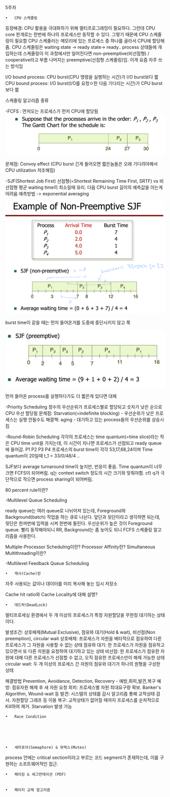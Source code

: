 5주차

	•	CPU 스케줄링

등장배경: CPU 활용을 극대화하기 위해 멀티프로그래밍이 필요하다. 그런데
CPU core 한개로는 한번에 하나의 프로세스만 동작할 수 있다.
그렇기 때문에 CPU 스케줄링이 필요함
CPU 스케줄러는 메모리에 있는 프로세스 중 하나를 골라서 CPU에 할당해줌.
CPU 스케줄링은 waiting state -> ready state-> ready.. process 상태들에 개입하는데
스케줄링이 이 과정에서만 일어진다면 non-preemptive(비선점형) / cooperative라고 부름
나머지는 preemptive(선점형 스케줄링)임. 이게 요즘 자주 쓰는 방식임

I/O bound process: CPU burst(CPU 명령을 실행하는 시간)가 I/O burst보다 짧 
CPU bound process: I/O burst(I/O를 요청ㅇ한 다음 기다리는 시간)가 CPU burst보다 짧

스케줄링 알고리즘 종류

-FCFS : 먼저오는 프로세스가 먼저 CPU에 할당됨
![](img_이제현/FCFS.png)

문제점: Convoy effect (CPU burst 긴게 들어오면 짧은놈들은 오래 기다려야해서 CPU utilization 저조해짐)


-SJF(Shortest Job First)
선점형(=Shortest Remaining Time First, SRTF) vs 비선점형
평균 waiting time이 최소일때 유리. 다음 CPU burst 길이의 예측값을 아는게 어려움
예측방법 -> exponential averaging

![](img_이제현/non-preemptive_SJF.png)

burst time이 같을 때는 먼저 들어온거를 도중에 중단시키지 않고 쭉


![](img_이제현/preemtive_SJF.png)

먼저 들어온 process를 실행하다가도 더 짧은게 있다면 대체


-Priority Scheduling
정수의 우선순위가 프로세스별로 할당되고 숫자가 낮은 순으로 CPU 우선 할당됨
문제점: Starvation(=indefinite blocking) - 우선순위가 낮은 프로세스는 실행 안될수도
해결책: aging - 대기하고 있는 process들의 우선순위를 상승시킴

-Round-Robin Scheduling
각각의 프로세스는 time quantum(=time slice)라는 작은 CPU time unit을 가지는데, 이 시간이 지나면 프로세스가 선점되고 ready queue에 들어감.
P1 P2 P3 P4 프로세스의 burst time이 각각 53,17,68,24이며 Time quantum이 20일때
t_1 = 33/0/48/4 ..

SJF보다 average turnaround time이 높지만, 반응이 좋음. Time quantum이 너무 크면 FCFS이 되어버림. q는 context switch 정도의 시간 크기와 맞춰야함. 
cf) q가 극단적으로 작으면 process sharing이 되어버림.

80 percent rule이란?


-Multilevel Queue Scheduling

ready queue는 여러 queue로 나뉘어져 있는데, Foreground와 Background(batch) 작업을 하는 큐로 나뉜다. 앞단과 뒷단이라고 생각하면 되는데, 뒷단은 한꺼번에 입력을 시켜 한번에 돌린다.
우선순위가 높은 것이 Foreground queue. 빨리 동작해야되니 RR, Background는 좀 늦어도 되니 FCFS 스케줄링 알고리즘을 사용한다.


Multiple-Processor Scheduling이란?
Processor Affinity란?
Simultaneous Multithreading이란?

-Multilevel Feedback Queue Scheduling



	•	캐시(Cache)란

자주 사용되는 값이나 데이터를 미리 복사해 놓는 임시 저장소

Cache hit ratio와 Cache Locality에 대해 설명?


	•	데드락(DeadLock)
멀티프로세싱 환경에서 두 개 이상의 프로세스가 특정 자원할당을 무한정 대기하는 상태이다.

발생조건: 상호배제(Mutual Exclusive), 점유와 대기(Hold & wait), 비선점(Non preemption), circular wait
상호배제: 프로세스가 자원을 배타적으로 점유하여 다른 프로세스가 그 자원을 사용할 수 없는 상태
점유와 대기: 한 프로세스가 자원을 점유하고 있으면서 또 다른 자원을 요청하여 대기하고 있는 상태
비선점: 한 프로세스가 점유한 자원에 대해 다른 프로세스가 선점할 수 없고, 오직 점유한 프로세스만이 해제 가능한 상태
circular wait: 두 개 이상의 프로세스 간 자원의 점유와 대기가 하나의 원형을 구성한 상태

해결방법
Prevention, Avoidance, Detection, Recovery - 예방,회피,발견,복구
예방: 점유자원 해제 후 새 자원 요청
회피: 프로세스별 자원 최대요구량 확보. Banker's Algorithm, Wound-wait 등
발견: 시스템의 상태를 감시 알고리즘 통해 교착상태 검사. 자원할당 그래프 등 이용
복구: 교착상태가 없어질 때까지 프로세스를 순차적으로 Kill하여 제거. Starvation 발생 가능



	•	Race Condition





	•	세마포어(Semaphore) & 뮤텍스(Mutex)

 process 안에는 critical section이라고 부르는 코드 segment가 존재하는데, 이를 구현하는 소프트웨어적인 접근. 


	•	페이징 & 세그먼테이션 (PDF)


	•	페이지 교체 알고리즘
